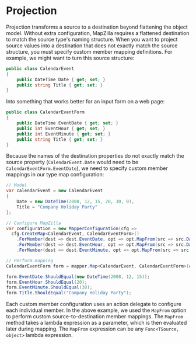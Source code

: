 # Projection

Projection transforms a source to a destination beyond flattening the object model.  Without extra configuration, MapZilla requires a flattened destination to match the source type's naming structure.  When you want to project source values into a destination that does not exactly match the source structure, you must specify custom member mapping definitions.  For example, we might want to turn this source structure:
```c#
public class CalendarEvent
{
	public DateTime Date { get; set; }
	public string Title { get; set; }
}
```

Into something that works better for an input form on a web page:

```c#
public class CalendarEventForm
{
	public DateTime EventDate { get; set; }
	public int EventHour { get; set; }
	public int EventMinute { get; set; }
	public string Title { get; set; }
}
```

Because the names of the destination properties do not exactly match the source property (`CalendarEvent.Date` would need to be `CalendarEventForm.EventDate`), we need to specify custom member mappings in our type map configuration:

```c#
// Model
var calendarEvent = new CalendarEvent
{
	Date = new DateTime(2008, 12, 15, 20, 30, 0),
	Title = "Company Holiday Party"
};

// Configure MapZilla
var configuration = new MapperConfiguration(cfg =>
  cfg.CreateMap<CalendarEvent, CalendarEventForm>()
	.ForMember(dest => dest.EventDate, opt => opt.MapFrom(src => src.Date.Date))
	.ForMember(dest => dest.EventHour, opt => opt.MapFrom(src => src.Date.Hour))
	.ForMember(dest => dest.EventMinute, opt => opt.MapFrom(src => src.Date.Minute)));

// Perform mapping
CalendarEventForm form = mapper.Map<CalendarEvent, CalendarEventForm>(calendarEvent);

form.EventDate.ShouldEqual(new DateTime(2008, 12, 15));
form.EventHour.ShouldEqual(20);
form.EventMinute.ShouldEqual(30);
form.Title.ShouldEqual("Company Holiday Party");
```

Each custom member configuration uses an action delegate to configure each individual member.  In the above example, we used the `MapFrom` option to perform custom source-to-destination member mappings.  The `MapFrom` method takes a lambda expression as a parameter, which is then evaluated later during mapping.  The `MapFrom` expression can be any `Func<TSource, object>` lambda expression.
